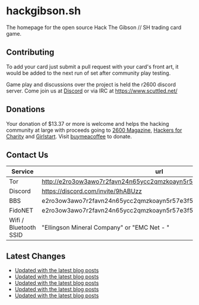 # hackgibson.sh
The homepage for the open source Hack The Gibson // SH trading card game.


## Contributing

To add your card just submit a pull request with your card's front art, it would be added to the next run of set after community play testing.

Game play and discussions over the project is held the r2600 discord server. Come join us at [Discord](https://discord.com/invite/9hABUzz) or via IRC at https://www.scuttled.net/


## Donations

Your donation of $13.37 or more is welcome and helps the hacking community at large with proceeds going to [2600 Magazine](https://2600.com/), [Hackers for Charity](https://hackersforcharity.org) and [Girlstart](https://girlstart.org).  Visit [buymeacoffee](https://www.buymeacoffee.com/hackgibson.sh) to donate.


## Contact Us

Service | url
-|-
Tor | http://e2ro3ow3awo7r2favn24n65ycc2qmzkoayn5r57e3f56nvjwdcgg32ad.onion
Discord | https://discord.com/invite/9hABUzz
BBS | e2ro3ow3awo7r2favn24n65ycc2qmzkoayn5r57e3f56nvjwdcgg32ad.onion:23
FidoNET | e2ro3ow3awo7r2favn24n65ycc2qmzkoayn5r57e3f56nvjwdcgg32ad.onion:24554
Wifi / Bluetooth SSID | "Ellingson Mineral Company" or "EMC Net - <fidonet address>"

## Latest Changes
<!-- BLOG-POST-LIST:START -->
- [Updated with the latest blog posts](https://github.com/DFW2600/hackgibson.sh/commit/9fc6f32ec607242d374c1b26b9c14e6440d2a901)
- [Updated with the latest blog posts](https://github.com/DFW2600/hackgibson.sh/commit/88d3b59b5f0e1f5f1a5fdf558cf19e1d39393fd9)
- [Updated with the latest blog posts](https://github.com/DFW2600/hackgibson.sh/commit/cdd05d6cfc1ee8207d59cac87877c45e64b5adb5)
- [Updated with the latest blog posts](https://github.com/DFW2600/hackgibson.sh/commit/29a15b4c2fe95d0844aabf1eedd543c1d8e363d5)
- [Updated with the latest blog posts](https://github.com/DFW2600/hackgibson.sh/commit/40fe39ce02a9b70a17f7922f7e0a8ff238846534)
<!-- BLOG-POST-LIST:END -->
